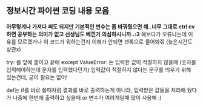 ## 정보시간 파이썬 코딩 내용 모음
**아무렇게나 가져다 써도 되지만 기본적인 변수는 좀 바꿔줬으면 해..너무 그대로 ctrl cv 하면 공부하는 의미가 없고 선생님도 베낀거 의심하시니까..:3**
해보다가 오류나는데 이유를 모르겠거나 이 코드가 뭐하는건지 이해가 안되면 갠톡으로 물어봐줘 (늦은시간도 상관x) 

try: 를 앞에 붙이고 끝에 except ValueError: 는 입력한 값이 적절하지 않을때 (숫자를 입력해야하는데 문자를 입력했다던가) 입력값이 적절하지 않다는 문구를 띄우기 위해 있는건데, 굳이 필요는 없어!

def는 if를 바로 쓸때처럼 결과를 바로 출력하는게 아니라, 입력받은 값들을 처리해 뒀다가 나중에 한번에 출력하고 싶을때 or 변수가 여러개일때 많이 사용해 :)

